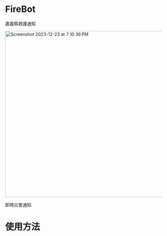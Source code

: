 # FireBot

嘉義縣救護通知

<img width="533" alt="Screenshot 2023-12-23 at 7 10 36 PM" src="https://github.com/xjxjcldk9/FireBot/assets/38911762/bdb88251-3193-4826-9d2c-88ce3ea302bb">

即時災害通知

# 使用方法

